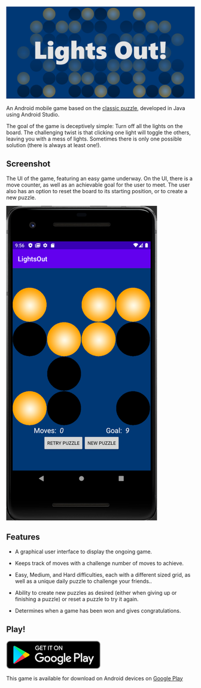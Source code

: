 ![Header](images/header.png)

An Android mobile game based on the [classic puzzle](https://en.wikipedia.org/wiki/Lights_Out_(game)), developed in Java using Android Studio.

The goal of the game is deceptively simple: Turn off all the lights on the board. The challenging twist is that clicking one light will toggle the others, leaving you with a mess of lights. Sometimes there is only one possible solution (there is always at least one!).

## Screenshot

The UI of the game, featuring an easy game underway. On the UI, there is a move counter, as well as an achievable goal for the user to meet. The user also has an option to reset the board to its starting position, or to create a new puzzle.

![Image of Gameplay](images/Capture.PNG)

## Features

* A graphical user interface to display the ongoing game.

* Keeps track of moves with a challenge number of moves to achieve.

* Easy, Medium, and Hard difficulties, each with a different sized grid, as well as a unique daily puzzle to challenge your friends..

* Ability to create new puzzles as desired (either when giving up or finishing a puzzle) or reset a puzzle to try it again.

* Determines when a game has been won and gives congratulations.

## Play!

[![Foo](images/google-play-badge-small.png)](https://play.google.com/store/apps/details?id=app.game.lightsout)

This game is available for download on Android devices on [Google Play](https://play.google.com/store/apps/details?id=app.game.lightsout)